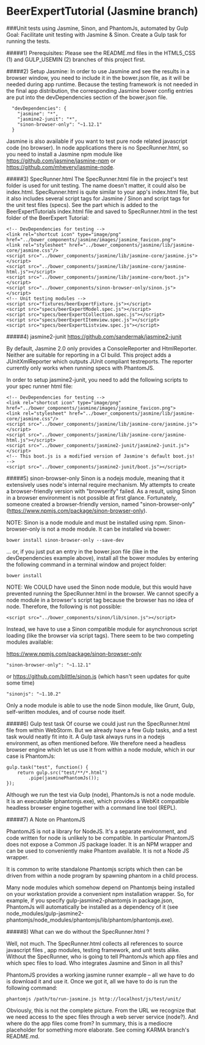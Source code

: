 BeerExpertTutorial (Jasmine branch)
==================

###Unit tests using Jasmine, Sinon, and PhantomJs, automated by Gulp
Goal: Facilitate unit testing with Jasmine & Sinon. Create a Gulp task for running the tests.

#####1) Prerequisites:
Please see the README.md files in the HTML5_CSS (1) and GULP_USEMIN (2) branches of this project first.

#####2) Setup Jasmine:
In order to use Jasmine and see the results in a browser window, you need to include it in the bower.json file,
as it will be needed during app runtime.
Because the testing framework is not needed in the final app distribution,
the corresponding Jasmine bower config entries are put into the devDependencies section of the bower.json file.
```
  "devDependencies": {
    "jasmine": "*",
    "jasmine2-junit": "*",
    "sinon-browser-only": "~1.12.1"
  }
```
Jasmine is also available if you want to test pure node related javascript code (no browser). In node applications
there is no SpecRunner.html, so you need to install a Jasmine npm module like https://github.com/jasmine/jasmine-npm or
https://github.com/mhevery/jasmine-node.

#####3) SpecRunner.html
The SpecRunner.html file in the project's test folder is used for unit testing. The name doesn't matter, it could also
be index.html. SpecRunner.html is quite similar to your app's index.html file, but it also includes several script
tags for Jasmine / Sinon and script tags for the unit test files (specs). See the part which is added to the
BeerExpertTutorials index.html file and saved to SpecRunner.html in the test folder of the BeerExpert Tutorial:
```
<!-- DevDependencies for testing -->
<link rel="shortcut icon" type="image/png" href="../bower_components/jasmine/images/jasmine_favicon.png">
<link rel="stylesheet" href="../bower_components/jasmine/lib/jasmine-core/jasmine.css"/>
<script src="../bower_components/jasmine/lib/jasmine-core/jasmine.js"></script>
<script src="../bower_components/jasmine/lib/jasmine-core/jasmine-html.js"></script>
<script src="../bower_components/jasmine/lib/jasmine-core/boot.js"></script>
<script src="../bower_components/sinon-browser-only/sinon.js"></script>
<!-- Unit testing modules -->
<script src="fixtures/beerExpertFixture.js"></script>
<script src="specs/beerExpertModel.spec.js"></script>
<script src="specs/beerExpertCollection.spec.js"></script>
<script src="specs/beerExpertItemview.spec.js"></script>
<script src="specs/beerExpertListview.spec.js"></script>
```

#####4) jasmine2-junit
https://github.com/sandermak/jasmine2-junit

By default, Jasmine 2.0 only provides a ConsoleReporter and HtmlReporter. Neither are suitable for reporting in
a CI build. This project adds a JUnitXmlReporter which outputs JUnit compliant testreports. The reporter currently
only works when running specs with PhantomJS.

In order to setup jasmine2-junit, you need to add the following scripts to your spec runner html file:

```
<!-- DevDependencies for testing -->
<link rel="shortcut icon" type="image/png" href="../bower_components/jasmine/images/jasmine_favicon.png">
<link rel="stylesheet" href="../bower_components/jasmine/lib/jasmine-core/jasmine.css"/>
<script src="../bower_components/jasmine/lib/jasmine-core/jasmine.js"></script>
<script src="../bower_components/jasmine/lib/jasmine-core/jasmine-html.js"></script>
<script src="../bower_components/jasmine2-junit/jasmine2-junit.js"></script>
<!-- This boot.js is a modified version of Jasmine's default boot.js! -->
<script src="../bower_components/jasmine2-junit/boot.js"></script>
```

#####5) sinon-browser-only
Sinon is a nodejs module, meaning that it extensively uses node's internal require mechanism. My attempts to
create a browser-friendly version with "browserify" failed. As a result, using Sinon in a browser environment is not
possible at first glance. Fortunately, someone created a browser-friendly version, named "sinon-browser-only"
(https://www.npmjs.com/package/sinon-browser-only).

NOTE: Sinon is a node module and must be installed using npm. Sinon-browser-only is not a mode module. It can be installed
via bower:
```
bower install sinon-browser-only --save-dev
```

... or, if you just put an entry in the bower.json file (like in the devDependencies example above), install all the
bower modules by entering the following command in a terminal window and project folder:
```
bower install
```
NOTE: We COULD have used the Sinon node module, but this would have prevented running the SpecRunner.html in the browser.
We cannot specify a node module in a browser's script tag because the browser has no idea of node. Therefore, the
following is not possible:
```
<script src="../bower_components/sinon/lib/sinon.js"></script>
```
Instead, we have to use a Sinon compatible module for asynchronous script loading (like the browser via script tags).
There seem to be two competing modules available:

https://www.npmjs.com/package/sinon-browser-only
```
"sinon-browser-only": "~1.12.1"
```

or https://github.com/blittle/sinon.js (which hasn't seen updates for quite some time)
```
"sinonjs": "~1.10.2"
```

Only a node module is able to use the node Sinon module, like Grunt, Gulp, self-written modules, and of course
node itself.

#####6) Gulp test task
Of course we could just run the SpecRunner.html file from within WebStorm. But we already have a few Gulp tasks, and
a test task would neatly fit into it. A Gulp task always runs in a nodejs environment, as often mentioned before. We
therefore need a headless browser engine which let us use it from within a node module, which in our case is PhantomJs:
```
gulp.task("test", function() {
	return gulp.src("test/**/*.html")
		.pipe(jasminePhantomJs());
});
```
Although we run the test via Gulp (node), PhantomJs is not a node module. It is an executable (phantomjs.exe), which
provides a WebKit compatible headless browser engine together with a command line tool (REPL).

#####7) A Note on PhantomJS

PhantomJS is not a library for NodeJS. It's a separate environment, and code written for node is unlikely to be
compatible. In particular PhantomJS does not expose a Common JS package loader. It is an NPM wrapper and can be used to
conveniently make Phantom available. It is not a Node JS wrapper.

It is common to write standalone Phantomjs scripts which then can be driven from within a node program by spawning
phantom in a child process.

Many node modules which somehow depend on Phantomjs being installed on your workstation provide a convenient npm
installation wrapper. So, for example, if you specify gulp-jasmine2-phantomjs in package.json, PhantomJs will
automatically be installed as a dependency of it (see
node_modules/gulp-jasmine2-phantomjs/node_modules/phantomjs/lib/phantom/phantomjs.exe).

#####8) What can we do without the SpecRunner.html ?

Well, not much. The SpecRunner.html collects all references to source javascript files , app modules, testing framework,
and unit tests alike. Without the SpecRunner, who is going to tell PhantomJs which app files and which spec files to
load. Who integrates Jasmine and Sinon in all this?

PhantomJS provides a working jasmine runner example – all we have to do is download it and use it.
Once we got it, all we have to do is run the following command:
```
phantomjs /path/to/run-jasmine.js http://localhost/js/test/unit/
```
Obviously, this is not the complete picture. From the URL we recognize that we need access to the spec files through
a web server service (node?). And where do the app files come from? In summary, this is a mediocre placeholder for something
more elaborate. See coming KARMA branch's README.md.
